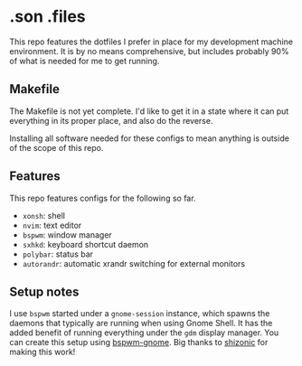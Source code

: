 # .son .files

This repo features the dotfiles I prefer in place for my development machine environment. It is by no means comprehensive, but includes probably 90% of what is needed for me to get running.

## Makefile

The Makefile is not yet complete. I'd like to get it in a state where it can put everything in its proper place, and also do the reverse.

Installing all software needed for these configs to mean anything is outside of the scope of this repo.

## Features

This repo features configs for the following so far.

- `xonsh`: shell
- `nvim`: text editor
- `bspwm`: window manager
- `sxhkd`: keyboard shortcut daemon
- `polybar`: status bar
- `autorandr`: automatic xrandr switching for external monitors


## Setup notes

I use `bspwm` started under a `gnome-session` instance, which spawns the daemons that typically are running when using Gnome Shell.
It has the added benefit of running everything under the `gdm` display manager.
You can create this setup using [bspwm-gnome](https://github.com/dotsdl/bspwm-gnome).
Big thanks to [shizonic](https://github.com/shizonic) for making this work!
